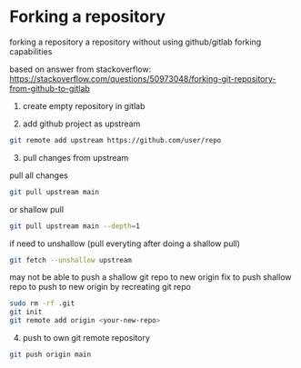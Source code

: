 # Forking a repository

forking a repository a repository without using github/gitlab forking capabilities

based on answer from stackoverflow: https://stackoverflow.com/questions/50973048/forking-git-repository-from-github-to-gitlab

1. create empty repository in gitlab

2. add github project as upstream
```bash
git remote add upstream https://github.com/user/repo
```

3. pull changes from upstream

pull all changes
```bash
git pull upstream main
```
or shallow pull
```bash
git pull upstream main --depth=1
```
if need to unshallow (pull everyting after doing a shallow pull)
```bash
git fetch --unshallow upstream
```

may not be able to push a shallow git repo to new origin 
fix to push shallow repo to push to new origin by recreating git repo
```bash
sudo rm -rf .git
git init
git remote add origin <your-new-repo>
```

4. push to own git remote repository
```bash
git push origin main
```

